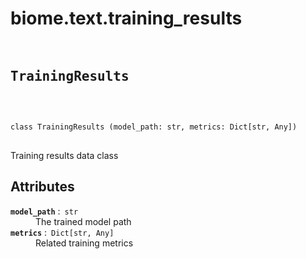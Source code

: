 # biome.text.training_results <Badge text="Module"/>
<div></div>
<div></div>
<pre class="title">
 
## TrainingResults <Badge text="Class"/>
</pre>
<pre class="language-python">
<code>
<span class="token keyword">class</span> <span class="ident">TrainingResults</span> (model_path: str, metrics: Dict[str, Any])</span>
</code>
</pre>
<p>Training results data class</p>
<h2 id="attributes">Attributes</h2>
<dl>
<dt><strong><code>model_path</code></strong> :&ensp;<code>str</code></dt>
<dd>The trained model path</dd>
<dt><strong><code>metrics</code></strong> :&ensp;<code>Dict[str, Any]</code></dt>
<dd>Related training metrics</dd>
</dl>